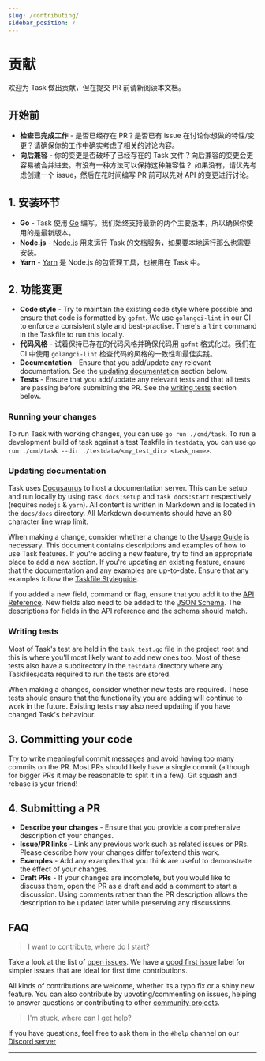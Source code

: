 ```yaml
---
slug: /contributing/
sidebar_position: 7
---
```


# 贡献

欢迎为 Task 做出贡献，但在提交 PR 前请新阅读本文档。

## 开始前

- **检查已完成工作** - 是否已经存在 PR？是否已有 issue 在讨论你想做的特性/变更？请确保你的工作中确实考虑了相关的讨论内容。
- **向后兼容** - 你的变更是否破坏了已经存在的 Task 文件？向后兼容的变更会更容易被合并进去。有没有一种方法可以保持这种兼容性？
如果没有，请优先考虑创建一个 issue，然后在花时间编写 PR 前可以先对 API 的变更进行讨论。

## 1. 安装环节

- **Go** - Task 使用 [Go] 编写。我们始终支持最新的两个主要版本，所以确保你使用的是最新版本。
- **Node.js** - [Node.js] 用来运行 Task 的文档服务，如果要本地运行那么也需要安装。
- **Yarn** - [Yarn] 是 Node.js 的包管理工具，也被用在 Task 中。

## 2. 功能变更

- **Code style** - Try to maintain the existing code style where possible and
  ensure that code is formatted by `gofmt`. We use `golangci-lint` in our CI to
  enforce a consistent style and best-practise. There's a `lint` command in
  the Taskfile to run this locally.
- **代码风格** - 试着保持已存在的代码风格并确保代码用 `gofmt` 格式化过。我们在 CI 中使用 `golangci-lint` 检查代码的风格的一致性和最佳实践。
- **Documentation** - Ensure that you add/update any relevant documentation. See
  the [updating documentation](#updating-documentation) section below.
- **Tests** - Ensure that you add/update any relevant tests and that all tests
  are passing before submitting the PR. See the [writing tests](#writing-tests)
  section below.
  

### Running your changes

To run Task with working changes, you can use `go run ./cmd/task`. To run a
development build of task against a test Taskfile in `testdata`, you can use `go
run ./cmd/task --dir ./testdata/<my_test_dir> <task_name>`.

### Updating documentation

Task uses [Docusaurus] to host a documentation server. This can be setup and run
locally by using `task docs:setup` and `task docs:start` respectively (requires
`nodejs` & `yarn`). All content is written in Markdown and is located in the
`docs/docs` directory. All Markdown documents should have an 80 character line
wrap limit.

When making a change, consider whether a change to the [Usage Guide](./usage.md)
is necessary. This document contains descriptions and examples of how to use
Task features. If you're adding a new feature, try to find an appropriate place
to add a new section. If you're updating an existing feature, ensure that the
documentation and any examples are up-to-date. Ensure that any examples follow
the [Taskfile Styleguide](./styleguide.md).

If you added a new field, command or flag, ensure that you add it to the [API
Reference](./api_reference.md). New fields also need to be added to the
[JSON Schema](../static/schema.json). The descriptions for fields in the API
reference and the schema should match.

### Writing tests

Most of Task's test are held in the `task_test.go` file in the project root and
this is where you'll most likely want to add new ones too. Most of these tests
also have a subdirectory in the `testdata` directory where any Taskfiles/data
required to run the tests are stored.

When making a changes, consider whether new tests are required. These tests
should ensure that the functionality you are adding will continue to work in the
future. Existing tests may also need updating if you have changed Task's
behaviour.

## 3. Committing your code

Try to write meaningful commit messages and avoid having too many commits on
the PR. Most PRs should likely have a single commit (although for bigger PRs it
may be reasonable to split it in a few). Git squash and rebase is your friend!

## 4. Submitting a PR

- **Describe your changes** - Ensure that you provide a comprehensive
  description of your changes.
- **Issue/PR links** - Link any previous work such as related issues or PRs.
  Please describe how your changes differ to/extend this work.
- **Examples** - Add any examples that you think are useful to demonstrate the
  effect of your changes.
- **Draft PRs** - If your changes are incomplete, but you would like to discuss
  them, open the PR as a draft and add a comment to start a discussion. Using
  comments rather than the PR description allows the description to be updated
  later while preserving any discussions.

## FAQ

> I want to contribute, where do I start?

Take a look at the list of [open issues]. We have a [good first issue] label for
simpler issues that are ideal for first time contributions.

All kinds of contributions are welcome, whether its a typo fix or a shiny new
feature. You can also contribute by upvoting/commenting on issues, helping to
answer questions or contributing to other [community projects](./community.md).

> I'm stuck, where can I get help?

If you have questions, feel free to ask them in the `#help` channel on our
[Discord server]

---

[Go]: https://go.dev
[install version 1.18+]: https://go.dev/doc/install
[Node.js]: https://nodejs.org/en/
[Yarn]: https://yarnpkg.com/
[Docusaurus]: https://docusaurus.io
[open issues]: https://github.com/go-task/task/issues
[good first issue]: https://github.com/go-task/task/issues?q=is%3Aissue+is%3Aopen+label%3A%22good+first+issue%22
[Discord server]: https://discord.gg/6TY36E39UK
